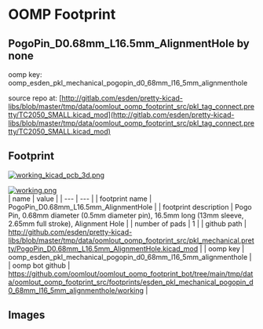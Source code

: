 # OOMP Footprint  
## PogoPin_D0.68mm_L16.5mm_AlignmentHole  by none  
  
oomp key: oomp_esden_pkl_mechanical_pogopin_d0_68mm_l16_5mm_alignmenthole  
  
source repo at: [http://gitlab.com/esden/pretty-kicad-libs/blob/master/tmp/data/oomlout_oomp_footprint_src/pkl_tag_connect.pretty/TC2050_SMALL.kicad_mod](http://gitlab.com/esden/pretty-kicad-libs/blob/master/tmp/data/oomlout_oomp_footprint_src/pkl_tag_connect.pretty/TC2050_SMALL.kicad_mod)  
## Footprint  
  
[![working_kicad_pcb_3d.png](working_kicad_pcb_3d_600.png)](working_kicad_pcb_3d.png)  
  
[![working.png](working_600.png)](working.png)  
| name | value | 
| --- | --- | 
| footprint name | PogoPin_D0.68mm_L16.5mm_AlignmentHole | 
| footprint description | Pogo Pin, 0.68mm diameter (0.5mm diameter pin), 16.5mm long (13mm sleeve, 2.65mm full stroke), Alignment Hole | 
| number of pads | 1 | 
| github path | http://github.com/esden/pretty-kicad-libs/blob/master/tmp/data/oomlout_oomp_footprint_src/pkl_mechanical.pretty/PogoPin_D0.68mm_L16.5mm_AlignmentHole.kicad_mod | 
| oomp key | oomp_esden_pkl_mechanical_pogopin_d0_68mm_l16_5mm_alignmenthole | 
| oomp bot github | https://github.com/oomlout/oomlout_oomp_footprint_bot/tree/main/tmp/data/oomlout_oomp_footprint_src/footprints/esden_pkl_mechanical_pogopin_d0_68mm_l16_5mm_alignmenthole/working | 
## Images  

